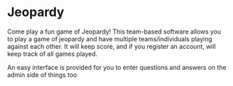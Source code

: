 # Jeopardy

Come play a fun game of Jeopardy!  This team-based software allows you to play a game of jeopardy and have multiple teams/individuals playing against each other.  It will keep score, and if you register an account, will keep track of all games played.

An easy interface is provided for you to enter questions and answers on the admin side of things too

